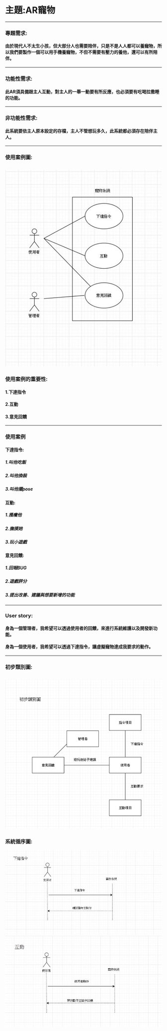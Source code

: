 # 主題:AR寵物
---
### 專題需求:
#### 由於現代人不太生小孩，但大部分人也需要陪伴，只是不是人人都可以養寵物，所以我們要製作一個可以用手機養寵物，不但不需要有壓力的養他，還可以有所陪伴。
---
### 功能性需求:
#### 此AR須具備跟主人互動，對主人的一舉一動要有所反應，也必須要有吃喝拉撒睡的功能。
---
### 非功能性需求:
#### 此系統要依主人原本設定的存檔，主人不管想玩多久，此系統都必須存在陪伴主人。
---
### 使用案例圖:
![team](73321514_2957478364265621_6641065229792837632_n.jpg)
---
### 使用案例的重要性:
#### 1.下達指令
#### 2.互動
#### 3.意見回饋
---
### 使用案例
#### 下達指令:
##### 1.叫他吃飯
##### 2.叫他換裝
##### 3.叫他擺pose
#### 互動:
##### 1.搔癢他
##### 2.撫摸她
##### 3.玩小遊戲
#### 意見回饋:
##### 1.回報BUG
##### 2.遊戲評分
##### 3.提出改善、建議與想要新增的功能
---
### User story:
#### 身為一個管理者，我希望可以透過使用者的回饋，來進行系統維護以及開發新功能。
#### 身為一個使用者，我希望可以透過下達指令，讓虛擬寵物達成我要求的動作。
---
### 初步類別圖:

![team](73214057_528269847949999_2838616586837819392_n.jpg)
---
### 系統循序圖:
![team](74441732_395267174716440_3624900604813377536_n.jpg)
![team](73121572_2472694899719013_5696050967292674048_n.jpg)
